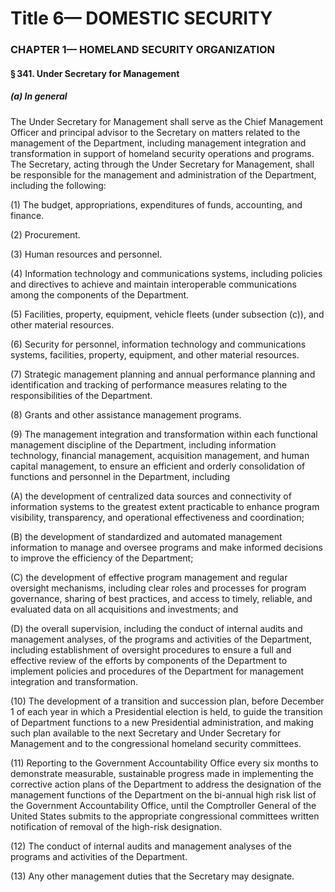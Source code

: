 
# Title 6— DOMESTIC SECURITY
### CHAPTER 1— HOMELAND SECURITY ORGANIZATION
#### § 341. Under Secretary for Management
##### (a) In general

The Under Secretary for Management shall serve as the Chief Management Officer and principal advisor to the Secretary on matters related to the management of the Department, including management integration and transformation in support of homeland security operations and programs. The Secretary, acting through the Under Secretary for Management, shall be responsible for the management and administration of the Department, including the following:

(1) The budget, appropriations, expenditures of funds, accounting, and finance.

(2) Procurement.

(3) Human resources and personnel.

(4) Information technology and communications systems, including policies and directives to achieve and maintain interoperable communications among the components of the Department.

(5) Facilities, property, equipment, vehicle fleets (under subsection (c)), and other material resources.

(6) Security for personnel, information technology and communications systems, facilities, property, equipment, and other material resources.

(7) Strategic management planning and annual performance planning and identification and tracking of performance measures relating to the responsibilities of the Department.

(8) Grants and other assistance management programs.

(9) The management integration and transformation within each functional management discipline of the Department, including information technology, financial management, acquisition management, and human capital management, to ensure an efficient and orderly consolidation of functions and personnel in the Department, including

(A) the development of centralized data sources and connectivity of information systems to the greatest extent practicable to enhance program visibility, transparency, and operational effectiveness and coordination;

(B) the development of standardized and automated management information to manage and oversee programs and make informed decisions to improve the efficiency of the Department;

(C) the development of effective program management and regular oversight mechanisms, including clear roles and processes for program governance, sharing of best practices, and access to timely, reliable, and evaluated data on all acquisitions and investments; and

(D) the overall supervision, including the conduct of internal audits and management analyses, of the programs and activities of the Department, including establishment of oversight procedures to ensure a full and effective review of the efforts by components of the Department to implement policies and procedures of the Department for management integration and transformation.

(10) The development of a transition and succession plan, before December 1 of each year in which a Presidential election is held, to guide the transition of Department functions to a new Presidential administration, and making such plan available to the next Secretary and Under Secretary for Management and to the congressional homeland security committees.

(11) Reporting to the Government Accountability Office every six months to demonstrate measurable, sustainable progress made in implementing the corrective action plans of the Department to address the designation of the management functions of the Department on the bi-annual high risk list of the Government Accountability Office, until the Comptroller General of the United States submits to the appropriate congressional committees written notification of removal of the high-risk designation.

(12) The conduct of internal audits and management analyses of the programs and activities of the Department.

(13) Any other management duties that the Secretary may designate.
